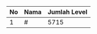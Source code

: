 | No | Nama            | Jumlah Level |
|----|-----------------|--------------|
| 1  | #    |    5715        |
